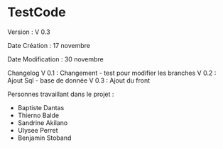 # TestCode
Version : V 0.3

Date Création : 17 novembre

Date Modification : 30 novembre


Changelog
V 0.1 : Changement - test pour modifier les branches
V 0.2 : Ajout Sql - base de donnée
V 0.3 : Ajout du front

Personnes travaillant dans le projet :
* Baptiste Dantas
* Thierno Balde
* Sandrine Akilano
* Ulysee Perret
* Benjamin Stoband

